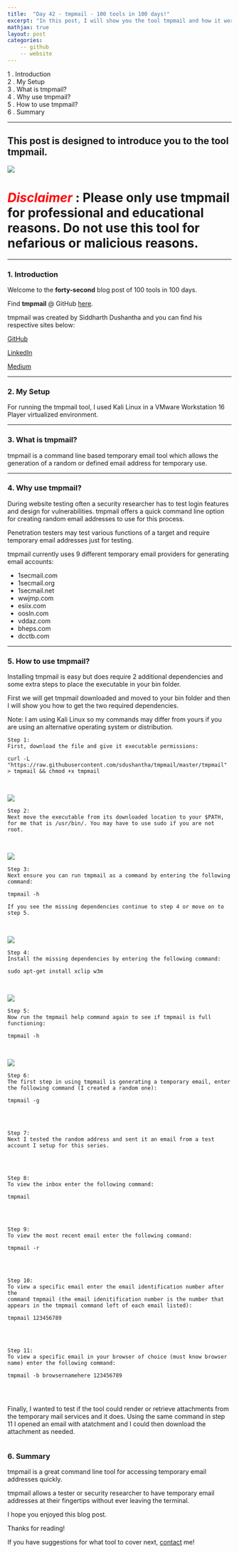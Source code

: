 ```yaml
---
title:  "Day 42 - tmpmail - 100 tools in 100 days!"
excerpt: "In this post, I will show you the tool tmpmail and how it works."
mathjax: true
layout: post
categories:
    -- github
    -- website
---
```


1 . Introduction
<br>
2 . My Setup
<br>
3 . What is tmpmail?
<br>
4 . Why use tmpmail?
<br>
5 . How to use tmpmail?
<br>
6 . Summary

---

## This post is designed to introduce you to the tool tmpmail.

![](https://raw.githubusercontent.com/sdushantha/tmpmail/master/images/logo.png)

# <span style="color:red">***Disclaimer***</span> : **Please only use tmpmail for professional and educational reasons. Do not use this tool for nefarious or malicious reasons.**

---

### 1. **Introduction**

Welcome to the **forty-second** blog post of 100 tools in 100 days.<br> 

Find **tmpmail** @ GitHub [here](https://github.com/sdushantha/tmpmail).

tmpmail was created by Siddharth Dushantha and you can find his respective sites below:

[GitHub](https://github.com/sdushantha)

[LinkedIn](https://www.linkedin.com/in/siddharth-dushantha/)

[Medium](https://sdushantha.medium.com/)

---

### 2. **My Setup**

For running the tmpmail tool, I used Kali Linux in a VMware Workstation 16 Player virtualized environment.

---

### 3. **What is tmpmail?**

 tmpmail is a command line based temporary email tool which allows the generation of a random or defined email address for temporary use. 

---

### 4. **Why use tmpmail?**

During website testing often a security researcher has to test login features and design for vulnerabilities. tmpmail offers a quick command line option for creating random email addresses to use for this process.

Penetration testers may test various functions of a target and require temporary email addresses just for testing.

tmpmail currently uses 9 different temporary email providers for generating email accounts:

- 1secmail.com
- 1secmail.org
- 1secmail.net
- wwjmp.com
- esiix.com
- oosln.com
- vddaz.com
- bheps.com
- dcctb.com

---

### 5. **How to use tmpmail?**

Installing tmpmail is easy but does require 2 additional dependencies and some extra steps to place the executable in your bin folder.

First we will get tmpmail downloaded and moved to your bin folder and then I will show you how to get the two required dependencies.

Note: I am using Kali Linux so my commands may differ from yours if you are using an alternative operating system or distribution. 

    Step 1:
    First, download the file and give it executable permissions:

    curl -L "https://raw.githubusercontent.com/sdushantha/tmpmail/master/tmpmail" > tmpmail && chmod +x tmpmail

<br>

![](https://raw.githubusercontent.com/matthewomccorkle/matthewomccorkle.github.io/master/_posts/assets/100%20tools/tmpmail/tmpmail1.PNG)

    Step 2:
    Next move the executable from its downloaded location to your $PATH, for me that is /usr/bin/. You may have to use sudo if you are not root.

<br>

![](https://raw.githubusercontent.com/matthewomccorkle/matthewomccorkle.github.io/master/_posts/assets/100%20tools/tmpmail/tmpmail2.PNG)

    Step 3:
    Next ensure you can run tmpmail as a command by entering the following command:

    tmpmail -h

    If you see the missing dependencies continue to step 4 or move on to step 5.

<br>

![](https://raw.githubusercontent.com/matthewomccorkle/matthewomccorkle.github.io/master/_posts/assets/100%20tools/tmpmail/tmpmail3.PNG)

    Step 4:
    Install the missing dependencies by entering the following command:

    sudo apt-get install xclip w3m

<br>

![](https://raw.githubusercontent.com/matthewomccorkle/matthewomccorkle.github.io/master/_posts/assets/100%20tools/tmpmail/tmpmail4.PNG)

    Step 5:
    Now run the tmpmail help command again to see if tmpmail is full functioning:

    tmpmail -h

<br>

![](https://raw.githubusercontent.com/matthewomccorkle/matthewomccorkle.github.io/master/_posts/assets/100%20tools/tmpmail/tmpmail5.PNG)

    Step 6:
    The first step in using tmpmail is generating a temporary email, enter the following command (I created a random one):

    tmpmail -g

<br>

![]()

    Step 7:
    Next I tested the random address and sent it an email from a test account I setup for this series.

<br>

![]()

    Step 8:
    To view the inbox enter the following command:

    tmpmail

<br>

![]()

    Step 9:
    To view the most recent email enter the following command:

    tmpmail -r

<br>

![]()

    Step 10:
    To view a specific email enter the email identification number after the 
    command tmpmail (the email idenitification number is the number that 
    appears in the tmpmail command left of each email listed):

    tmpmail 123456789

<br>

![]()

    Step 11:
    To view a specific email in your browser of choice (must know browser name) enter the following command:

    tmpmail -b browsernamehere 123456789

<br>

![]()

Finally, I wanted to test if the tool could render or retrieve attachments from the temporary mail services and it does. Using the same command in step 11 I opened an email with atatchment and I could then download the attachment as needed.

![]()


### 6. **Summary**

tmpmail is a great command line tool for accessing temporary email addresses quickly.

tmpmail allows a tester or security researcher to have temporary email addresses at their fingertips without ever leaving the terminal.

I hope you enjoyed this blog post.

Thanks for reading!<br>

If you have suggestions for what tool to cover next, [contact](mailto:matthew.o.mccorkle@gmail.com) me!
